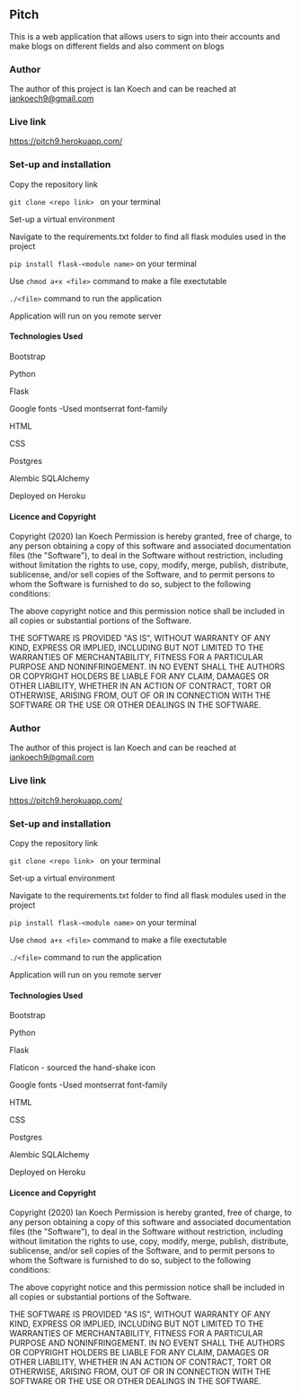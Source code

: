 ## Pitch

This is a web application that allows users to sign into their accounts and make blogs on different fields and also comment on blogs

### Author

The author of this project is Ian Koech and can be reached at iankoech9@gmail.com

### Live link
https://pitch9.herokuapp.com/


### Set-up and installation
Copy the repository link

`git clone <repo link> ` on your terminal

Set-up  a virtual environment 

Navigate to the requirements.txt folder to find all flask modules used in the project

`pip install flask-<module name>` on your terminal

Use `chmod a+x <file>` command to make a file exectutable

`./<file>` command to run the application

Application will run on you remote server

#### Technologies Used 

Bootstrap

Python

Flask

Google fonts -Used montserrat font-family

HTML

CSS

Postgres

Alembic SQLAlchemy

Deployed on Heroku


#### Licence and Copyright

Copyright (2020) Ian Koech Permission is hereby granted, free of charge, to any person obtaining a copy of this software and associated documentation files (the "Software"), to deal in the Software without restriction, including without limitation the rights to use, copy, modify, merge, publish, distribute, sublicense, and/or sell copies of the Software, and to permit persons to whom the Software is furnished to do so, subject to the following conditions:

The above copyright notice and this permission notice shall be included in all copies or substantial portions of the Software.

THE SOFTWARE IS PROVIDED "AS IS", WITHOUT WARRANTY OF ANY KIND, EXPRESS OR IMPLIED, INCLUDING BUT NOT LIMITED TO THE WARRANTIES OF MERCHANTABILITY, FITNESS FOR A PARTICULAR PURPOSE AND NONINFRINGEMENT. IN NO EVENT SHALL THE AUTHORS OR COPYRIGHT HOLDERS BE LIABLE FOR ANY CLAIM, DAMAGES OR OTHER LIABILITY, WHETHER IN AN ACTION OF CONTRACT, TORT OR OTHERWISE, ARISING FROM, OUT OF OR IN CONNECTION WITH THE SOFTWARE OR THE USE OR OTHER DEALINGS IN THE SOFTWARE.

### Author

The author of this project is Ian Koech and can be reached at iankoech9@gmail.com

### Live link
https://pitch9.herokuapp.com/


### Set-up and installation
Copy the repository link

`git clone <repo link> ` on your terminal

Set-up  a virtual environment 

Navigate to the requirements.txt folder to find all flask modules used in the project

`pip install flask-<module name>` on your terminal

Use `chmod a+x <file>` command to make a file exectutable

`./<file>` command to run the application

Application will run on you remote server

#### Technologies Used 

Bootstrap

Python

Flask

Flaticon - sourced the hand-shake icon

Google fonts -Used montserrat font-family

HTML

CSS

Postgres

Alembic SQLAlchemy

Deployed on Heroku


#### Licence and Copyright

Copyright (2020) Ian Koech Permission is hereby granted, free of charge, to any person obtaining a copy of this software and associated documentation files (the "Software"), to deal in the Software without restriction, including without limitation the rights to use, copy, modify, merge, publish, distribute, sublicense, and/or sell copies of the Software, and to permit persons to whom the Software is furnished to do so, subject to the following conditions:

The above copyright notice and this permission notice shall be included in all copies or substantial portions of the Software.

THE SOFTWARE IS PROVIDED "AS IS", WITHOUT WARRANTY OF ANY KIND, EXPRESS OR IMPLIED, INCLUDING BUT NOT LIMITED TO THE WARRANTIES OF MERCHANTABILITY, FITNESS FOR A PARTICULAR PURPOSE AND NONINFRINGEMENT. IN NO EVENT SHALL THE AUTHORS OR COPYRIGHT HOLDERS BE LIABLE FOR ANY CLAIM, DAMAGES OR OTHER LIABILITY, WHETHER IN AN ACTION OF CONTRACT, TORT OR OTHERWISE, ARISING FROM, OUT OF OR IN CONNECTION WITH THE SOFTWARE OR THE USE OR OTHER DEALINGS IN THE SOFTWARE.